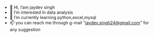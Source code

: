 - 👋 Hi, I’am jaydev singh
- 👀 I’m interested in data analysis
- 🌱 I’m currently learning python,excel,mysql
- 📫 you can reach me through g-mail "jaydev.singh24@gmail.com" for any suggestion
